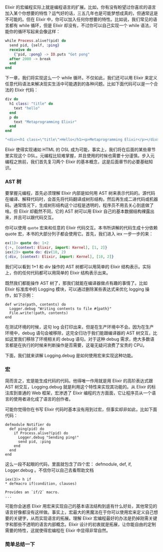 Elixir 的宏编程实际上就是编程语言的扩展。比如，你有没有盼望过你喜欢的语言加入某个你想要的特性？运气好的话，三五几年也是可能梦想成真的，但通常这是不可能的。但在 Elixir 中，你可以加入任何你想要的特性。比如说，我们常见的语言都有 while 循环，但是 Elixir 却没有，不过你可以自己实现一个 while 语法，可能你的循环写起来会像这样：

```elixir
while Process.alive?(pid) do
  send pid, {self, :ping}
  receive do
    {^pid, :pong} -> IO.puts "Got pong"
  after 2000 -> break
  end
end
```

下一章，我们将实现这么一个 while 循环。不仅如此，我们还可以用 Elixir 来定义任意代码语法来解决现实生活中可能遇到的各种问题。比如下面代码可以是一个合法的 Elixir 代码：


```elixir
div do
  h1 class: "title" do
    text "hello"
  end
  p do
    text "Metaprogramming Elixir"
  end
end

"<div><h1 class=\"title\">Hello</h1><p>Metaprogramming Elixir</p></div>"
```

Elixir 使得实现诸如 HTML 的 DSL 成为可能，事实上，我们将在后面的某些章节里实现这个 DSL。元编程比较难掌握，并且使用的时候也需要十分谨慎。步入元编程之旅前，我们首先复习两个 Elixir 的基本概念，这是后面章节的必要基础知识。

### AST 树
要掌握元编程，首先必须理解 Elixir 内部是如何用 AST 树来表示代码的。源代码在编译、解释代码时，会首先将代码翻译成树形结构，然后再生成二进代码或机器码。通常情况下，生成树形结构这个过程是透明的，程序员不用去关心到底做了啥。但 Elixir 却截然不同，它的 AST 树可以用 Elixir 自己的基本数据结构裸露出来，并且可以跟代码交互。

你可以使用 `quote` 宏来和任意的 Elixir 代码交互。本书所讲解的代码生成十分依赖 quote 宏，本书的大部分列子都会使用它。首先，我们进入 iex 一步一步的来：


```elixir
ex(1)> quote do: 1+2
{:+, [context: Elixir, import: Kernel], [1, 2]}
iex(2)> quote do: div(10, 2)
{:div, [context: Elixir, import: Kernel], [10, 2]}
```

我们可以看到 1+1 和 div 操作的 AST 树都可以用简单的 Elixir 结构表示。实际上，你的任何代码都可以用简单的 Elixir 结构表示出来。

既然我们都能操作 AST 树了，那我们就能在编译器做点有趣的事情了。比如 Elixir 标准库中的 Logging 模块，可以通过删除某些表达式来优化 logging 操作，如下示例：


```
def write(path, contents) do
  Logger.debug "Writing contents to file #{path}"
  File.write!(path, contents)
end
```

在测试环境的时候，这句 log 会打印出来，但是在生产环境中不会。因为在生产环境中，debug 语句会被移除，这完全归功于我们能跟编译器的 AST 树交互，比如这里我们移除了环境相关的 debug 语句。对于这种 debug 需求，绝大多数语言都是在执行的时候来判断操作是否需要，这毫无疑问浪费了宝贵的 CPU。

下面，我们就来讲解 Logging.debug 是如何使用宏来实现这种功能。

### 宏

简而言之，宏是能生成代码的代码。他得唯一作用就是用 Elixir 的高阶表达式跟 AST 树交互，Logging.debug 就是利用这个特性来实现其功能的。从 Elixir 的标注库到普通的 Web 框架，宏渗透了 Elixir 编程的方方面面，它让程序员从一个语言的使用者进化成了语言的创作者。

可能你觉得你在书写 Elixir 代码时基本没有用到过宏，但事实却非如此，比如下面代码：


```
defmodule Notifier do
  def ping(pid) do
    if Process.alive?(pid) do
      Logger.debug "Sending ping!"
      send pid, :ping
    end
  end
end
```

这么一段不起眼的代码，里面就包含了四个宏： defmodule, def, if, Logger.debug 。不信你可以自己去看帮助文档


```
iex(3)> h if
* defmacro if(condition, clauses)

Provides an `if/2` macro.
...
```

可能你会迷惑 Elixir 用宏来实现自己的基本语法结构到底有什么好处，其他常见的语言好像都没有这样做。事实上，宏最大的黑魔法在于你可以使用宏来定义自己想要的关键字，从而实现语言的拓展。理解 Elixir 宏编程最好的办法是扔掉刚需关键字和那些不透明的语言内部概念。Elixir 设计的初衷就是拓展，让你能自由的定制需要的特性，这就使得宏编程在 Elixir 中显得非常自然。


### 简单总结一下
